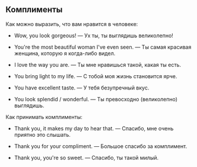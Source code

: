 ## Комплименты

Как можно выразить, что вам нравится в человеке: 

* Wow, you look gorgeous! — Ух ты, ты выглядишь великолепно!

* You're the most beautiful woman I've even seen. — Ты самая красивая женщина, которую я когда-либо видел.

* I love the way you are. — Ты мне нравишься такой, какая ты есть.

* You bring light to my life. — С тобой моя жизнь становится ярче.

* You have excellent taste. — У тебя безупречный вкус.

* You look splendid / wonderful. — Ты превосходно (великолепно) выглядишь.


Как принимать комплименты:


* Thank you, it makes my day to hear that. — Спасибо, мне очень приятно это слышать.

* Thank you for your compliment. — Большое спасибо за комплимент.

* Thank you, you're so sweet. — Спасибо, ты такой милый.